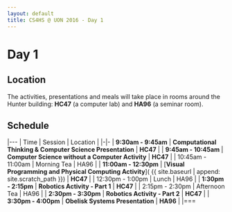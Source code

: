 ```yaml
---
layout: default
title: CS4HS @ UON 2016 - Day 1
---
```


# Day 1

## Location

The activities, presentations and meals will take place in rooms around the Hunter building: **HC47** (a computer lab) and **HA96** (a seminar room).

## Schedule

|---
| Time | Session | Location |
|-|-
| **9:30am - 9:45am** | **Computational Thinking & Computer Science Presentation** | **HC47** |
| **9:45am - 10:45am** | **Computer Science without a Computer Activity** | **HC47** |
| 10:45am - 11:00am | Morning Tea | HA96 |
| **11:00am - 12:30pm** | [**Visual Programming and Physical Computing Activity**]( {{ site.baseurl | append: site.scratch_path }}) | **HC47** |
| 12:30pm - 1:00pm | Lunch | HA96 |
| **1:30pm - 2:15pm** | **Robotics Activity - Part 1** | **HC47** |
| 2:15pm - 2:30pm | Afternoon Tea | HA96 |
| **2:30pm - 3:30pm** | **Robotics Activity - Part 2** | **HC47** |
| **3:30pm - 4:00pm** | **Obelisk Systems Presentation** | **HA96** | 
|===